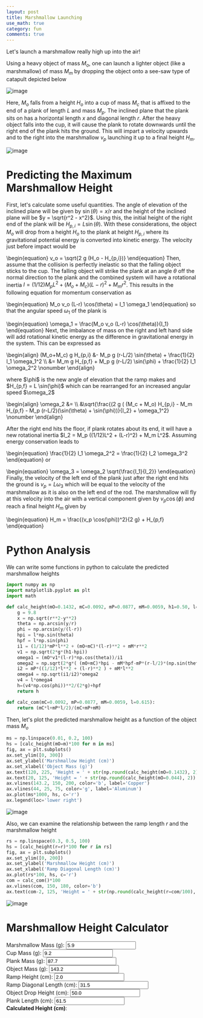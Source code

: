 ```yaml
---
layout: post
title: Marshmallow Launching
use_math: true
category: fun
comments: true
---
```

Let's launch a marshmallow really high up into the air!

Using a heavy object of mass $M_o$, one can launch a lighter object (like a marshmallow) of mass $M_m$ by dropping the object onto a see-saw type of catapult depicted below

![image](https://user-images.githubusercontent.com/98538788/229964361-4cb95568-75ba-484b-87dc-0ab20dff5bd4.png)

Here, $M_o$ falls from a height $H_o$ into a cup of mass $M_c$ that is affixed to the end of a plank of length $L$ and mass $M_p$. The inclined plane that the plank sits on has a horizontal length $x$ and diagonal length $r$. After the heavy object falls into the cup, it will cause the plank to rotate downwards until the right end of the plank hits the ground. This will impart a velocity upwards and to the right into the marshmallow $v_p$ launching it up to a final height $H_m$. 

![image](https://user-images.githubusercontent.com/98538788/229964388-bef57f38-9579-4ab6-a979-7746d3dfc7f3.png)

# Predicting the Maximum Marshmallow Height

First, let's calculate some useful quantities. The angle of elevation of the inclined plane will be given by $\sin(\theta) = x/r$ and the height of the inclined plane will be $y = \sqrt{r^2 - x^2}$. Using this, the initial height of the right end of the plank will be $H_{p,i} = L \sin(\theta)$. With these considerations, the object $M_o$ will drop from a height $H_o$ to the plank at height $H_{p,i}$ where its gravitational potential energy is converted into kinetic energy. The velocity just before impact would be

\begin{equation}
v_o = \sqrt{2 g (H_o - H_{p,i})}
\end{equation}
Then, assume that the collision is perfectly inelastic so that the falling object sticks to the cup. The falling object will strike the plank at an angle $\theta$ off  the normal direction to the plank and the combined system will have a rotational inertia $I = (1/12) M_p L^2 + (M_o + M_c) (L-r)^2 + M_m r^2$. This results in the following equation for momentum conservation as 

\begin{equation}
  M_o v_o (L-r) \cos(\theta) = I_1 \omega_1
\end{equation}
so that the angular speed $\omega_1$ of the plank is

\begin{equation}
  \omega_1 = \frac{M_o v_o (L-r) \cos(\theta)}{I_1}
\end{equation}
Next, the imbalance of mass on the right and left hand side will add rotational kinetic energy as the difference in gravitational energy in the system. This can be expressed as

<p>
\begin{align}
(M_o+M_c) g H_{p,i} &- M_p g (r-L/2) \sin(\theta) + \frac{1}{2} I_1 \omega_1^2 \\
&= M_m g H_{p,f} + M_p g (r-L/2) \sin(\phi) + \frac{1}{2} I_1 \omega_2^2 \nonumber
\end{align}
</p>
where $\phi$ is the new angle of elevation that the ramp makes and $H_{p,f} = L \sin(\phi)$ which can be rearranged for an increased angular speed $\omega_2$

<p>
\begin{align}
  \omega_2 &= \\
  &\sqrt{\frac{(2 g ( (M_c + M_o) H_{p,i} - M_m H_{p,f} - M_p (r-L/2)(\sin(\theta) + \sin(\phi))}{I_2} + \omega_1^2} \nonumber
\end{align}
</p>
After the right end hits the floor, if plank rotates about its end, it will have a new rotational inertia $I_2 = M_p ((1/12)L^2 + (L-r)^2) + M_m L^2$. Assuming energy conservation leads to

\begin{equation}
\frac{1}{2} I_1 \omega_2^2 = \frac{1}{2} I_2 \omega_3^2 
\end{equation}
or

\begin{equation}
\omega_3 = \omega_2 \sqrt{\frac{I_1}{I_2}}
\end{equation}
Finally, the velocity of the left end of the plank just after the right end hits the ground is $v_p = L \omega_3$ which will be equal to the velocity of the marshmallow as it is also on the left end of the rod. The marshmallow will fly at this velocity into the air with a vertical component given by $v_p \cos(\phi)$ and reach a final height $H_m$ given by 

\begin{equation}
  H_m = \frac{(v_p \cos(\phi))^2}{2 g} + H_{p,f}
\end{equation}

# Python Analysis
We can write some functions in python to calculate the predicted marshmallow heights

```python 
import numpy as np
import matplotlib.pyplot as plt
import math

def calc_height(mO=0.1432, mC=0.0092, mP=0.0877, mM=0.0059, h1=0.50, l=0.615, r=.315, y=.02):
    g = 9.8
    x = np.sqrt(r**2-y**2)
    theta = np.arcsin(y/r)
    phi = np.arcsin(y/(l-r))
    hpi = l*np.sin(theta)
    hpf = l*np.sin(phi)
    i1 = (1/12)*mP*l**2 + (mO+mC)*(l-r)**2 + mM*r**2
    v1 = np.sqrt(2*g*(h1-hpi))
    omega1 = (mO*v1*(l-r)*np.cos(theta))/i1
    omega2 = np.sqrt(2*g*( (mO+mC)*hpi - mM*hpf-mP*(r-l/2)*(np.sin(theta) + np.sin(phi)) )/i1 + omega1**2)
    i2 = mP*((1/12)*l**2 + (l-r)**2 ) + mM*l**2
    omega4 = np.sqrt(i1/i2)*omega2
    v4 = l*omega4
    h=(v4*np.cos(phi))**2/(2*g)+hpf
    return h

def calc_com(mC=0.0092, mP=0.0877, mM=0.0059, l=0.615):
    return (mC*l+mP*l/2)/(mC+mP+mM)
```

Then, let's plot the predicted marshmallow height as a function of the object mass $M_o$

```python 
ms = np.linspace(0.01, 0.2, 100)
hs = [calc_height(mO=m)*100 for m in ms]
fig, ax = plt.subplots()
ax.set_ylim([0, 300])
ax.set_ylabel('Marshmallow Height (cm)')
ax.set_xlabel('Object Mass (g)')
ax.text(120, 225, 'Height = ' + str(np.round(calc_height(mO=0.1432), 2)) + ' m', c='b', fontsize='12')
ax.text(20, 125, 'Height = ' + str(np.round(calc_height(mO=0.044), 2)) + ' m', c='g', fontsize='12')
ax.vlines(143.2, 150, 200, color='b', label='Copper')
ax.vlines(44, 25, 75, color='g', label='Aluminum')
ax.plot(ms*1000, hs, c='r')
ax.legend(loc='lower right')
```
![image](https://user-images.githubusercontent.com/98538788/230082037-f3f40fde-de7d-4939-8873-e672ec5064dc.png)

Also, we can examine the relationship between the ramp length $r$ and the marshmallow height

```python 
rs = np.linspace(0.3, 0.5, 100)
hs = [calc_height(r=r)*100 for r in rs]
fig, ax = plt.subplots()
ax.set_ylim([0, 200])
ax.set_ylabel('Marshmallow Height (cm)')
ax.set_xlabel('Ramp Diagonal Length (cm)')
ax.plot(rs*100, hs, c='r')
com = calc_com()*100
ax.vlines(com, 150, 180, color='b')
ax.text(com-2, 125, 'Height = ' + str(np.round(calc_height(r=com/100), 2)) + ' m', c='b', fontsize='12')
```

![image](https://user-images.githubusercontent.com/98538788/230081988-c3052536-f2bf-4a98-923d-3a663c92720d.png)


# Marshmallow Height Calculator 
<form id="calc" oninput="calcheight()">
  <div>
  <label for="mM">Marshmallow Mass (g):</label>
  <input type="number" step="any" id="mM" name="mM" min="1" max="20" value="5.9" size="5">
  </div>
  <div>     
  <label for="mC">Cup Mass (g):</label>
  <input type="number" step="any" id="mC" name="mC" min="1" max="50" value="9.2" size="5">
  </div>   
  <div>     
  <label for="mP">Plank Mass (g):</label>
  <input type="number" step="any" id="mP" name="mP" min="1" max="500" value="87.7" size="5">
  </div>     
  <div>     
  <label for="mO">Object Mass (g):</label>
  <input type="number" step="any" id="mO" name="mO" min="1" max="1000" value="143.2" size="5">
  </div>    
  <div>     
  <label for="y">Ramp Height (cm):</label>
  <input type="number" step="any" id="y" name="y" min="1" max="10" value="2.0" size="5">
  </div>
  <div>     
  <label for="y">Ramp Diagonal Length (cm):</label>
  <input type="number" step="any" id="r" name="r" min="1" max="60" value="31.5" size="5">
  </div>  
  <div>     
  <label for="h1">Object Drop Height (cm):</label>
  <input type="number" step="any" id="h1" name="h1" min="10" max="200" value="50.0" size="5">
  </div>     
  <div>     
  <label for="l">Plank Length (cm):</label>
  <input type="number" step="any" id="l" name="l" min="10" max="100" value="61.5" size="5">
  </div>
  <div> 
  <label for="output1"><strong>Calculated Height (cm)</strong>: </label><span class="output" id="output1" style="color:red"></span>
  </div>
</form>

<script>
       const mP0 = document.getElementById("mP");
       const mO0 = document.getElementById("mO");
       const mM0 = document.getElementById("mM");
       const mC0 = document.getElementById("mC");
       const y0 = document.getElementById("y");
       const r0 = document.getElementById("r");
       const h10 = document.getElementById("h1");
       const l0 = document.getElementById("l");
       const out1 = document.getElementById("output1");
       
       function calcheight() {
              let mP = mP0.value/1000.0;
              let mO = mO0.value/1000.0;
              let mM = mM0.value/1000.0;
              let mC = mC0.value/1000.0;
              let y = y0.value/100.0;
              let r = r0.value/100.0;
              let h1 = h10.value/100.0;
              let l = l0.value/100.0;
              let g = 9.8;
              let x = Math.sqrt(r**2-y**2);
              let theta = Math.asin(y/r);
              let phi = Math.asin(y/(l-r));
              let hpi = l*Math.sin(theta);
              let hpf = l*Math.sin(phi)
              let i1 = (1/12)*mP*l**2 + (mO+mC)*(l-r)**2 + mM*r**2
              let v1 = Math.sqrt(2*g*(h1-hpi))
              let omega1 = (mO*v1*(l-r)*Math.cos(theta))/i1
              let omega2 = Math.sqrt(2*g*( (mO+mC)*hpi - mM*hpf-mP*(r-l/2)*(Math.sin(theta) + Math.sin(phi)) )/i1 + omega1**2)
              let i2 = mP*((1/12)*l**2 + (l-r)**2 ) + mM*l**2
              let omega4 = Math.sqrt(i1/i2)*omega2
              let v4 = l*omega4
              let h=(v4*Math.cos(phi))**2/(2*g)+hpf
              out1.innerHTML = Math.round(h*100);
       }
       
</script>
